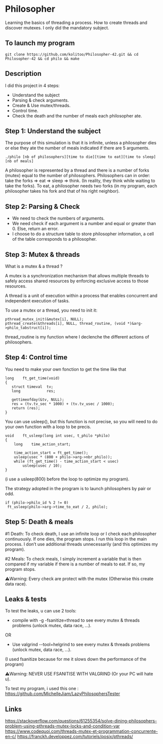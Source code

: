 # Philosopher

Learning the basics of threading a process.
How to create threads and discover mutexes.
I only did the mandatory subject.

## To launch my program

 ```
git clone https://github.com/kolitoo/Philosopher-42.git && cd Philosopher-42 && cd philo && make
 ```
 
## Description

I did this project in 4 steps:
- Understand the subject
- Parsing & check arguments.
- Create & Use mutex/threads.
- Control time.
- Check the death and the number of meals each philosopher ate.

## Step 1: Understand the subject

The purpose of this simulation is that it is infinite, unless a philosopher dies or else they ate the number of meals indicated if there are 5 arguments.
 ```
 ./philo [nb of philosophers][time to die][time to eat][time to sleep][nb of meals]
 ```
A philosopher is represented by a thread and there is a number of forks (mutex) equal to the number of philosophers. 
Philosophers can in order: take the forks => eat => sleep => think. (In reality, they think while waiting to take the forks).
To eat, a philosopher needs two forks (in my program, each philosopher takes his fork and that of his right neighbor).

## Step 2: Parsing & Check

- We need to check the numbers of arguments.
- We need check if each argument is a number and equal or greater than 0. Else, return an error.
- I choose to do a structure table to store philosopher information, a cell of the table corresponds to a philosopher.

## Step 3: Mutex & threads

What is a mutex & a thread ?

A mutex is a synchronization mechanism that allows multiple threads to safely access shared resources by enforcing exclusive access to those resources.

A thread is a unit of execution within a process that enables concurrent and independent execution of tasks.

To use a mutex or a thread, you need to init it:
 ```
 pthread_mutex_init(&mutex[i], NULL);
 pthread_create(&threads[i], NULL, thread_routine, (void *)&arg->philo_tabstruct[i]);
 ```
thread_routine is my function where I declenche the different actions of philosophers.

## Step 4: Control time

You need to make your own fonction to get the time like that
 ```
long	ft_get_time(void)
{
	struct timeval	tv;
	long			res;

	gettimeofday(&tv, NULL);
	res = (tv.tv_sec * 1000) + (tv.tv_usec / 1000);
	return (res);
}
```
 You can use usleep(), but this function is not precise, so you will need to do your own function with a loop to be precis.
```  
void	ft_usleep(long int usec, t_philo *philo)
{
	long	time_action_start;

	time_action_start = ft_get_time();
	usleep(usec * (800 + philo->arg->nbr_philo));
	while (ft_get_time() - time_action_start < usec)
		usleep(usec / 10);
}
```
(i use a usleep(800) before the loop to optimize my program).

The strategy adopted in the program is to launch philosophers by pair or odd.
```
if (philo->philo_id % 2 != 0)
 ft_usleep(philo->arg->time_to_eat / 2, philo);
```

## Step 5: Death & meals

#1 Death:
To check death, I use an infinite loop or I check each philosopher continuously. If one dies, the program stops. I run this loop in the main process. I don’t use additional threads unnecessarily (and this optimizes my program).

#2 Meals: 
To check meals, I simply increment a variable that is then compared if my variable if there is a number of meals to eat. If so, my program stops.

⚠️Warning: Every check are protect with the mutex (Otherwise this create data race).

## Leaks & tests
 To test the leaks, u can use 2 tools:
 - compile with -g -fsanitize=thread to see every mutex & threads problems (unlock mutex, data race, ...).
 
 OR
 
 - Use valgrind --tool=helgrind to see every mutex & threads problems (unlock mutex, data race, ...).
 
 (I used fsanitize because for me it slows down the performance of the program)
 
⚠️Warning: NEVER USE FSANITISE WITH VALGRIND (Or your PC will hate u).

To test my program, i used this one :
https://github.com/MichelleJiam/LazyPhilosophersTester

## Links
https://stackoverflow.com/questions/61255354/solve-dining-philosophers-problem-using-pthreads-mutex-locks-and-condition-var
https://www.codequoi.com/threads-mutex-et-programmation-concurrente-en-c/
https://franckh.developpez.com/tutoriels/posix/pthreads/
